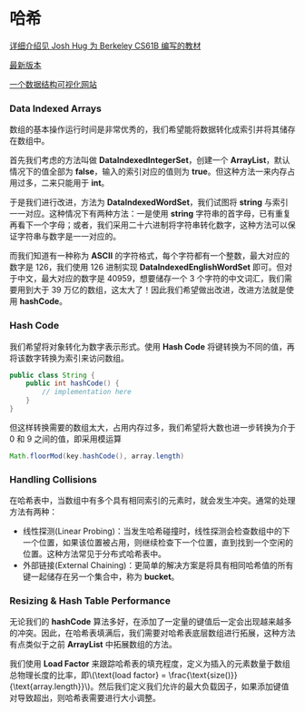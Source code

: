 # 哈希

[详细介绍见 Josh Hug 为 Berkeley CS61B 编写的教材](https://joshhug.gitbooks.io/hug61b/content/)

[最新版本](https://cs61b-2.gitbook.io/cs61b-textbook)

[一个数据结构可视化网站](https://www.cs.usfca.edu/~galles/visualization/Algorithms.html)

### Data Indexed Arrays

数组的基本操作运行时间是非常优秀的，我们希望能将数据转化成索引并将其储存在数组中。

首先我们考虑的方法叫做 **DataIndexedIntegerSet**，创建一个 **ArrayList**，默认情况下的值全部为 **false**，输入的索引对应的值则为 **true**。但这种方法一来内存占用过多，二来只能用于 **int**。

于是我们进行改进，方法为 **DataIndexedWordSet**，我们试图将 **string** 与索引一一对应。这种情况下有两种方法：一是使用 **string** 字符串的首字母，已有重复再看下一个字母；或者，我们采用二十六进制将字符串转化数字，这种方法可以保证字符串与数字是一一对应的。

而我们知道有一种称为 **ASCII** 的字符格式，每个字符都有一个整数，最大对应的数字是 126，我们使用 126 进制实现 **DataIndexedEnglishWordSet** 即可。但对于中文，最大对应的数字是 40959，想要储存一个 3 个字符的中文词汇，我们需要用到大于 39 万亿的数组，这太大了！因此我们希望做出改进，改进方法就是使用 **hashCode**。

### Hash Code

我们希望将对象转化为数字表示形式。使用 **Hash Code** 将键转换为不同的值，再将该数字转换为索引来访问数组。

```java
public class String {
    public int hashCode() {
        // implementation here
    }
}
```

但这样转换需要的数组太大，占用内存过多，我们希望将大数也进一步转换为介于 0 和 9 之间的值，即采用模运算

```java
Math.floorMod(key.hashCode(), array.length)
```

### Handling Collisions

在哈希表中，当数组中有多个具有相同索引的元素时，就会发生冲突。通常的处理方法有两种：

* 线性探测(Linear Probing)：当发生哈希碰撞时，线性探测会检查数组中的下一个位置，如果该位置被占用，则继续检查下一个位置，直到找到一个空闲的位置。这种方法常见于分布式哈希表中。
* 外部链接(External Chaining)：更简单的解决方案是将具有相同哈希值的所有键一起储存在另一个集合中，称为 **bucket**。

### Resizing & Hash Table Performance

无论我们的 **hashCode** 算法多好，在添加了一定量的键值后一定会出现越来越多的冲突。因此，在哈希表填满后，我们需要对哈希表底层数组进行拓展，这种方法有点类似于之前 **ArrayList** 中拓展数组的方法。

我们使用 **Load Factor** 来跟踪哈希表的填充程度，定义为插入的元素数量于数组总物理长度的比率，即\\(\text{load factor} = \frac{\text{size()\}}{\text{array.length\}}\\)。然后我们定义我们允许的最大负载因子，如果添加键值对导致超出，则哈希表需要进行大小调整。
